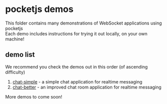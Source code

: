 # pocketjs demos
This folder contains many demonstrations of WebSocket applications using pocketjs  
Each demo includes instructions for trying it out locally, on your own machine!

## demo list
We recommend you check the demos out in this order (of ascending difficulty)
 1. [chat-simple](chat-simple) - a simple chat application for realtime messaging
 2. [chat-better](chat-better) - an improved chat room application for realtime messaging

More demos to come soon!  
